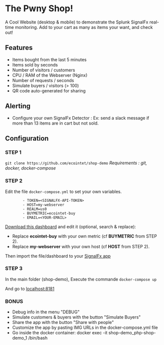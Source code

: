 # The Pwny Shop!
A Cool Website (desktop & mobile) to demonstrate the Splunk SignalFx real-time monitoring.
Add to your cart as many as items your want, and check out!


## Features

- Items bought from the last 5 minutes
- Items sold by seconds
- Number of visitors / customers
- CPU / RAM of the Webserver (Nginx)
- Number of requests / seconds
- Simulate buyers / visitors (> 100)
- QR code auto-generated for sharing

## Alerting

- Configure your own SignalFx Detector : Ex: send a slack message if more than 13 items are in cart but not sold.

## Configuration

### STEP 1
`git clone https://github.com/ecointet/shop-demo`
*Requirements : git, docker, docker-compose*

### STEP 2

Edit the file `docker-compose.yml` to set your own variables.
           
            - TOKEN=<SIGNALFX-API-TOKEN>
            - HOST=my-webserver
            - REALM=us0
            - BUYMETRIC=ecointet-buy
            - EMAIL=<YOUR-EMAIL>

[Download this dashboard](https://raw.githubusercontent.com/ecointet/shop-demo/master/template-dashboard.json) and edit it (optional, search & replace):

- Replace **ecointet-buy** with your own metric (cf **BUYMETRIC** from STEP 2).
- Replace **my-webserver** with your own host (cf **HOST** from STEP 2).

Then import the file/dashboard to your [SignalFx app](app.signalfx.com)


### STEP 3

In the main folder (shop-demo), Execute the commande `docker-compose up`

And go to [localhost:8181](http://localhost:8181)

### BONUS

- Debug info in the menu "DEBUG"
- Simulate customers & buyers with the button "Simulate Buyers"
- Share the app with the button "Share with people"
- Customize the app by pasting IMG URLs in the docker-compose.yml file
- Go inside the docker container: docker exec -it shop-demo_php-shop-demo_1 /bin/bash
